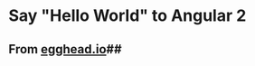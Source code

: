 # Say "Hello World" to Angular 2 #

## From [egghead.io](https://egghead.io/lessons/angular-2-say-hello-world-to-angular-2?series=angular-2-fundamentals)##
